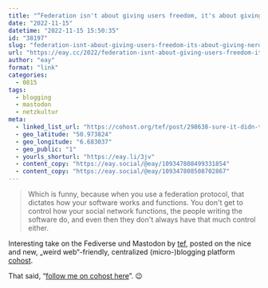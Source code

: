 ```yaml
---
title: "“Federation isn't about giving users freedom, it's about giving nerds a sense of control.“"
date: "2022-11-15"
datetime: "2022-11-15 15:50:35"
id: "38197"
slug: "federation-isnt-about-giving-users-freedom-its-about-giving-nerds-a-sense-of-control"
url: "https://eay.cc/2022/federation-isnt-about-giving-users-freedom-its-about-giving-nerds-a-sense-of-control/"
author: "eay"
format: "link"
categories:
  - 0815
tags:
  - blogging
  - mastodon
  - netzkultur
meta:
  - linked_list_url: "https://cohost.org/tef/post/298638-sure-it-didn-t-work"
  - geo_latitude: "50.973824"
  - geo_longitude: "6.683037"
  - geo_public: "1"
  - yourls_shorturl: "https://eay.li/3jv"
  - content_copy: "https://eay.social/@eay/109347808499331854"
  - content_copy: "https://eay.social/@eay/109347808508702867"
---
```


> Which is funny, because when you use a federation protocol, that dictates how your software works and functions. You don't get to control how your social network functions, the people writing the software do, and even then they don't always have that much control either.

Interesting take on the Fediverse und Mastodon by [tef](https://cohost.org/tef), posted on the nice and new, „weird web“-friendly, centralized (micro-)blogging platform [cohost](https://cohost.org/).

That said, “[follow me on cohost here](https://cohost.org/eay)”. 😉
